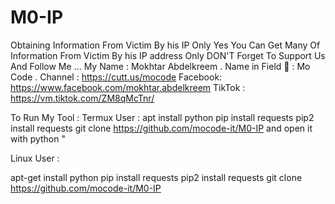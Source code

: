 # M0-IP
Obtaining Information From Victim By his IP Only
Yes You Can Get Many Of Information From Victim By his IP address Only
DON'T Forget To Support Us And Follow Me ...
My Name : Mokhtar Abdelkreem .
Name in Field 🏑 : Mo Code .
Channel : https://cutt.us/mocode
Facebook: https://www.facebook.com/mokhtar.abdelkreem
TikTok  : https://vm.tiktok.com/ZM8qMcTnr/

To Run My Tool : 
 Termux User :
apt install python 
pip install requests 
pip2 install requests
git clone https://github.com/mocode-it/M0-IP
and open it with python "

Linux User :

apt-get install python
pip install requests
pip2 install requests
git clone https://github.com/mocode-it/M0-IP











